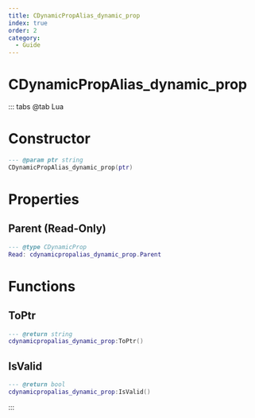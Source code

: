 ```yaml
---
title: CDynamicPropAlias_dynamic_prop
index: true
order: 2
category:
  - Guide
---
```


# CDynamicPropAlias_dynamic_prop

::: tabs
@tab Lua
# Constructor
```lua
--- @param ptr string
CDynamicPropAlias_dynamic_prop(ptr)
```
# Properties
## Parent (Read-Only)
```lua
--- @type CDynamicProp
Read: cdynamicpropalias_dynamic_prop.Parent
```
# Functions
## ToPtr
```lua
--- @return string
cdynamicpropalias_dynamic_prop:ToPtr()
```
## IsValid
```lua
--- @return bool
cdynamicpropalias_dynamic_prop:IsValid()
```

:::